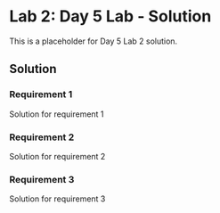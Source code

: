 # Lab 2: Day 5 Lab - Solution

This is a placeholder for Day 5 Lab 2 solution.

## Solution

### Requirement 1
Solution for requirement 1

### Requirement 2
Solution for requirement 2

### Requirement 3
Solution for requirement 3